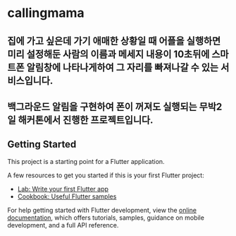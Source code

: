 # callingmama

## 집에 가고 싶은데 가기 애매한 상황일 때 어플을 실행하면 미리 설정해둔 사람의 이름과 메세지 내용이 10초뒤에 스마트폰 알림창에 나타나게하여 그 자리를 빠져나갈 수 있는 서비스입니다.
## 백그라운드 알림을 구현하여 폰이 꺼져도 실행되는 무박2일 해커톤에서 진행한 프로젝트입니다.

## Getting Started

This project is a starting point for a Flutter application.

A few resources to get you started if this is your first Flutter project:

- [Lab: Write your first Flutter app](https://docs.flutter.dev/get-started/codelab)
- [Cookbook: Useful Flutter samples](https://docs.flutter.dev/cookbook)

For help getting started with Flutter development, view the
[online documentation](https://docs.flutter.dev/), which offers tutorials,
samples, guidance on mobile development, and a full API reference.
